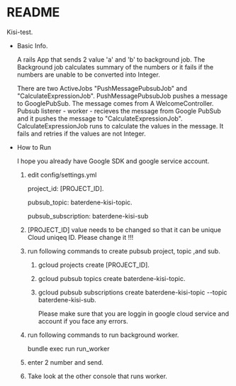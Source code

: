 # README

Kisi-test.

- Basic Info.

  A rails App that sends 2 value 'a' and 'b' to background job. The Background job calculates summary of the numbers or it fails if the numbers are unable to be converted into Integer.

  There are two ActiveJobs "PushMessagePubsubJob" and "CalculateExpressionJob".
  PushMessagePubsubJob pushes a message to GooglePubSub. The message comes from A WelcomeController.
  Pubsub listerer - worker - recieves the message from Google PubSub and it pushes the message to "CalculateExpressionJob".
  CalculateExpressionJob runs to calculate the values in the message.
  It fails and retries if the values are not Integer.

- How to Run

  I hope you already have Google SDK and google service account.
  1. edit config/settings.yml
  
     project_id: [PROJECT_ID].
     
     pubsub_topic: baterdene-kisi-topic.
     
     pubsub_subscription: baterdene-kisi-sub
     
  2. [PROJECT_ID] value needs to be changed so that it can be unique Cloud uniqeq ID. Please change it !!!
  
  3. run following commands to create pubsub project, topic ,and sub.
  
     1. gcloud projects create [PROJECT_ID].
     
     2. gcloud pubsub topics create baterdene-kisi-topic.
     
     3. gcloud pubsub subscriptions create baterdene-kisi-topic --topic baterdene-kisi-sub.
     
        Please make sure that you are loggin in google cloud service and account if you face any errors.
        
  4. run following commands to run background worker.
  
     bundle exec run run_worker
  5. enter 2 number and send.
  
  6. Take look at the other console that runs worker.
